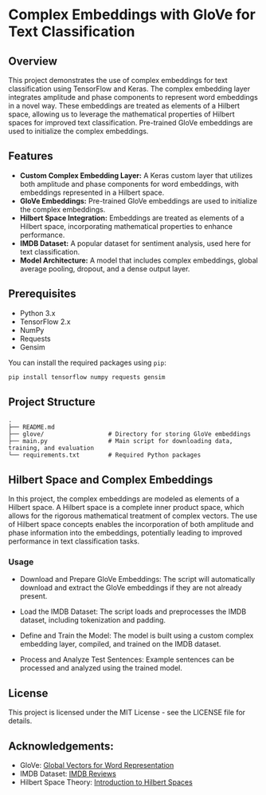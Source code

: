 # Complex Embeddings with GloVe for Text Classification

## Overview

This project demonstrates the use of complex embeddings for text classification using TensorFlow and Keras. The complex embedding layer integrates amplitude and phase components to represent word embeddings in a novel way. These embeddings are treated as elements of a Hilbert space, allowing us to leverage the mathematical properties of Hilbert spaces for improved text classification. Pre-trained GloVe embeddings are used to initialize the complex embeddings.

## Features

- **Custom Complex Embedding Layer:** A Keras custom layer that utilizes both amplitude and phase components for word embeddings, with embeddings represented in a Hilbert space.
- **GloVe Embeddings:** Pre-trained GloVe embeddings are used to initialize the complex embeddings.
- **Hilbert Space Integration:** Embeddings are treated as elements of a Hilbert space, incorporating mathematical properties to enhance performance.
- **IMDB Dataset:** A popular dataset for sentiment analysis, used here for text classification.
- **Model Architecture:** A model that includes complex embeddings, global average pooling, dropout, and a dense output layer.

## Prerequisites

- Python 3.x
- TensorFlow 2.x
- NumPy
- Requests
- Gensim

You can install the required packages using `pip`:

```bash
pip install tensorflow numpy requests gensim
```
## Project Structure
```
.
├── README.md
├── glove/                  # Directory for storing GloVe embeddings
├── main.py                 # Main script for downloading data, training, and evaluation
└── requirements.txt        # Required Python packages

```


## Hilbert Space and Complex Embeddings
In this project, the complex embeddings are modeled as elements of a Hilbert space. A Hilbert space is a complete inner product space, which allows for the rigorous mathematical treatment of complex vectors. The use of Hilbert space concepts enables the incorporation of both amplitude and phase information into the embeddings, potentially leading to improved performance in text classification tasks.

### Usage
- Download and Prepare GloVe Embeddings:
    The script will automatically download and extract the GloVe embeddings if they are not already present.

- Load the IMDB Dataset:
    The script loads and preprocesses the IMDB dataset, including tokenization and padding.

- Define and Train the Model:
    The model is built using a custom complex embedding layer, compiled, and trained on the IMDB dataset.

- Process and Analyze Test Sentences:
    Example sentences can be processed and analyzed using the trained model.



## License
This project is licensed under the MIT License - see the LICENSE file for details.

## Acknowledgements:
- GloVe: [Global Vectors for Word Representation](https://nlp.stanford.edu/projects/glove/)
- IMDB Dataset: [IMDB Reviews](https://www.imdb.com/interfaces/)
- Hilbert Space Theory: [Introduction to Hilbert Spaces](https://en.wikipedia.org/wiki/Hilbert_space)
